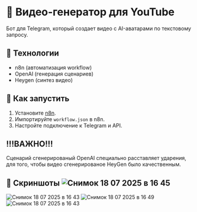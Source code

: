 # 🤖 Видео-генератор для YouTube  

Бот для Telegram, который создает видео с AI-аватарами по текстовому запросу.

## 🔧 Технологии  
- n8n (автоматизация workflow)  
- OpenAI (генерация сценариев)  
- Heygen (синтез видео)  

## 🚀 Как запустить  
1. Установите [n8n](https://n8n.io/).
2. Импортируйте `workflow.json` в n8n. 
3. Настройте подключение к Telegram и API.  
## !!!ВАЖНО!!!
Сценарий сгенерированый OpenAI специально расставляет ударения, для того, чтобы видео сгенерированое HeyGen было качественным.
## 📸 Скриншоты  ![Снимок 18 07 2025 в 16 45](https://github.com/user-attachments/assets/61b475c6-6340-4d47-9bbc-d8cf146cd65d)
![Снимок 18 07 2025 в 16 43](https://github.com/user-attachments/assets/2343aaee-7b4f-48d2-8769-cacc9d21e3df)
![Снимок 18 07 2025 в 16 49](https://github.com/user-attachments/assets/4ae968a8-e2f1-4e6f-a872-efbb9b343e71)
![Снимок 18 07 2025 в 16 43](https://github.com/user-attachments/assets/331e3f70-e43c-404f-86db-35f4924ae35a)

